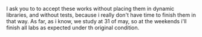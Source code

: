I ask you to to accept these works without placing them in dynamic libraries, and without tests, because i really don't have time to finish them in that way. As far, as i know, we study at 31 of may, so at the weekends i'll finish all labs as expected under th original condition.
